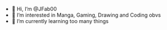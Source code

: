 - 👋 Hi, I’m @JFab00
- 👀 I’m interested in Manga, Gaming, Drawing and Coding obvs
- 🌱 I’m currently learning too many things

<!---
JFab00/JFab00 is a ✨ special ✨ repository because its `README.md` (this file) appears on your GitHub profile.
You can click the Preview link to take a look at your changes.
--->
